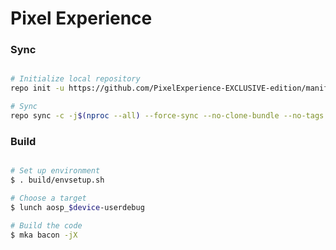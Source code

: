 # Pixel Experience #

### Sync ###

```bash

# Initialize local repository
repo init -u https://github.com/PixelExperience-EXCLUSIVE-edition/manifest -b thirteen-plus-pixel

# Sync
repo sync -c -j$(nproc --all) --force-sync --no-clone-bundle --no-tags
```

### Build ###

```bash

# Set up environment
$ . build/envsetup.sh

# Choose a target
$ lunch aosp_$device-userdebug

# Build the code
$ mka bacon -jX
```
